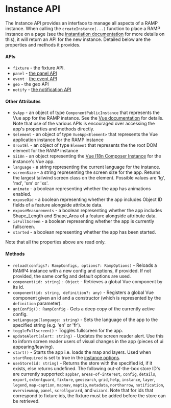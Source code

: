 # Instance API

The Instance API provides an interface to manage all aspects of a RAMP instance. When calling the `createInstance(...)` function to place a RAMP instance on a page (see the [instantiation documentation](../introduction/instantiation.md) for more details on this), it will return an API for the new instance. Detailed below are the properties and methods it provides.

#### APIs

* `fixture` - the fixture API.
* `panel` - [the panel API](panels.md#the-panel-api)
* `event` - [the event API](events.md)
* `geo` - the geo API
* `notify` - [the notification API](notifications.md)

#### Other Attributes

* `$vApp` - an object of type `ComponentPublicInstance` that represents the Vue app for the RAMP instance. See the [Vue documentation](https://vuejs.org/api/component-instance.html) for details. Note that use of the various APIs is encouraged over accessing the app's properties and methods directly.
* `$element` - an object of type `VueApp<Element>` that represents the Vue application instance for the RAMP instance
* `$rootEl` - an object of type `Element` that represents the the root DOM element for the RAMP instance
* `$i18n` - an object representing the [Vue I18n Composer Instance](https://vue-i18n.intlify.dev/api/composition.html#composer) for the instance's Vue app.
* `language` - a string representing the current language for the instance.
* `screenSize` - a string representing the screen size for the app. Returns the largest tailwind screen class on the element. Possible values are 'lg', 'md', 'sm' or 'xs'.
* `animate` - a boolean representing whether the app has animations enabled.
* `exposeOid` - a boolean representing whether the app includes Object ID fields of a feature alongside attribute data.
* `exposeMeasurements` - a boolean representing whether the app includes Shape_Length and Shape_Area of a feature alongside attribute data.
* `isFullScreen` - a boolean representing whether the app is currently fullscreen.
* `started` - a boolean representing whether the app has been started.

Note that all the properties above are read only.

#### Methods

* `reload(configs?: RampConfigs, options?: RampOptions)` - Reloads a RAMP4 instance with a new config and options, if provided. If not provided, the same config and default options are used.
* `component(id: string): Object` - Retrieves a global Vue component by its id.
* `component(id: string, definition?: any)` - Registers a global Vue component given an id and a constructor (which is represented by the `definition` parameter).
* `getConfig(): RampConfig` - Gets a deep copy of the currently active config.
* `setLanguage(language: string)` - Sets the language of the app to the specified string (e.g. 'en' or 'fr').
* `toggleFullscreen()` - Toggles fullscreen for the app.
* `updateAlert(alert: string)` - Updates the screen reader alert. Use this to inform screen reader users of visual changes in the app (pieces of ui appearing/leaving).
* `start()` - Starts the app i.e. loads the map and layers. Used when `startRequired` is set to true in the [instance options](../introduction/instantiation.md#instance-options).
* `useStore(id: string)` - Returns the store with the specified id, if it exists, else returns undefined. The following out-of-the-box store ID's are currently supported: `appbar`, `areas-of-interest`, `config`, `details`, `export`, `extentguard`, `fixture`, `geosearch`, `grid`, `help`, `instance`, `layer`, `legend`, `map-caption`, `mapnav`, `maptip`, `metadata`, `northarrow`, `notification`, `overviewmap`, `panel`, `scrollgurard`, and `wizard`. Note that for ids that correspond to fixture ids, the fixture must be added before the store can be retrieved.




